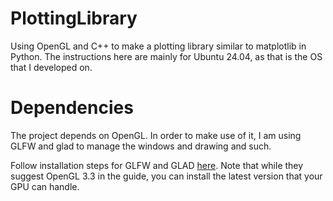 # PlottingLibrary
Using OpenGL and C++ to make a plotting library similar to matplotlib in Python. The instructions here are mainly for Ubuntu 24.04, as that is the OS that I developed on.

# Dependencies

The project depends on OpenGL. In order to make use of it, I am using GLFW and glad to manage the windows and drawing and such.


Follow installation steps for GLFW and GLAD [here](https://medium.com/geekculture/a-beginners-guide-to-setup-opengl-in-linux-debian-2bfe02ccd1e). Note that while they suggest OpenGL 3.3 in the guide, you can install the latest version that your GPU can handle.